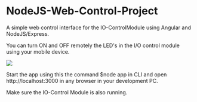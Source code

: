 # NodeJS-Web-Control-Project

A simple web control interface for the IO-ControlModule using Angular and NodeJS/Express.

You can turn ON and OFF remotely the LED's in the I/O control module using your mobile device.

![](https://github.com/EdoLabWorks/ximgs/blob/master/NodeWebControl.png)

Start the app using this the command $node app in CLI and open http://localhost:3000 in any browser in your development PC.

Make sure the IO-Control Module is also running.



